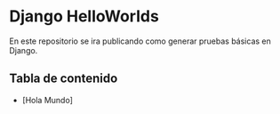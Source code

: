 # Django HelloWorlds
En este repositorio se ira publicando como generar pruebas básicas en Django.
## Tabla de contenido
- [Hola Mundo]